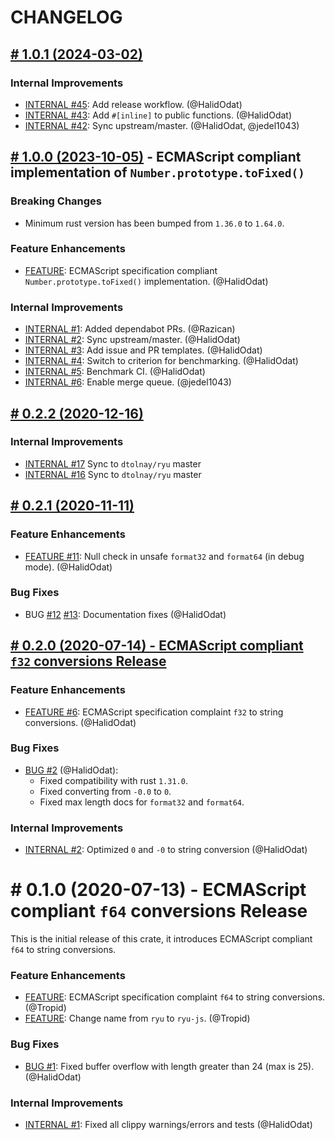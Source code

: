 # CHANGELOG

## [# 1.0.1 (2024-03-02)](https://github.com/boa-dev/ryu-js/compare/v1.0.0...v1.0.1)

### Internal Improvements

- [INTERNAL #45](https://github.com/boa-dev/ryu-js/pull/45): Add release workflow. (@HalidOdat)
- [INTERNAL #43](https://github.com/boa-dev/ryu-js/pull/43): Add `#[inline]` to public functions. (@HalidOdat)
- [INTERNAL #42](https://github.com/boa-dev/ryu-js/pull/42): Sync upstream/master. (@HalidOdat, @jedel1043)

## [# 1.0.0 (2023-10-05)](https://github.com/boa-dev/ryu-js/compare/v0.2.2...v1.0.0) - ECMAScript compliant implementation of `Number.prototype.toFixed()`

### Breaking Changes

- Minimum rust version has been bumped from `1.36.0` to `1.64.0`.

### Feature Enhancements

- [FEATURE](https://github.com/boa-dev/ryu-js/pull/35):
  ECMAScript specification compliant `Number.prototype.toFixed()` implementation. (@HalidOdat)

### Internal Improvements

- [INTERNAL #1](https://github.com/boa-dev/ryu-js/pull/19): Added dependabot PRs. (@Razican)
- [INTERNAL #2](https://github.com/boa-dev/ryu-js/pull/21): Sync upstream/master. (@HalidOdat)
- [INTERNAL #3](https://github.com/boa-dev/ryu-js/pull/27): Add issue and PR templates. (@HalidOdat)
- [INTERNAL #4](https://github.com/boa-dev/ryu-js/pull/28): Switch to criterion for benchmarking. (@HalidOdat)
- [INTERNAL #5](https://github.com/boa-dev/ryu-js/pull/29): Benchmark CI. (@HalidOdat)
- [INTERNAL #6](https://github.com/boa-dev/ryu-js/pull/38): Enable merge queue. (@jedel1043)

## [# 0.2.2 (2020-12-16)](https://github.com/boa-dev/ryu-js/compare/v0.2.1...v0.2.2)

### Internal Improvements

  - [INTERNAL #17](https://github.com/boa-dev/ryu-js/pull/17) Sync to `dtolnay/ryu` master
  - [INTERNAL #16](https://github.com/boa-dev/ryu-js/pull/16) Sync to `dtolnay/ryu` master

## [# 0.2.1 (2020-11-11)](https://github.com/boa-dev/ryu-js/compare/v0.2.0...v0.2.1)

### Feature Enhancements

 - [FEATURE #11](https://github.com/boa-dev/ryu-js/pull/11):
  Null check in unsafe `format32` and `format64` (in debug mode). (@HalidOdat)

### Bug Fixes

 - BUG [#12](https://github.com/boa-dev/ryu-js/pull/12) [#13](https://github.com/boa-dev/ryu-js/pull/13):
  Documentation fixes (@HalidOdat)

## [# 0.2.0 (2020-07-14) - ECMAScript compliant `f32` conversions Release](https://github.com/boa-dev/ryu-js/compare/v0.1.0...v0.2.0)

### Feature Enhancements

 - [FEATURE #6](https://github.com/boa-dev/ryu-js/pull/6):
  ECMAScript specification complaint `f32` to string conversions. (@HalidOdat)

### Bug Fixes

 - [BUG #2](https://github.com/boa-dev/ryu-js/pull/2) (@HalidOdat):
   - Fixed compatibility with rust `1.31.0`.
   - Fixed converting from `-0.0` to `0`.
   - Fixed max length docs for `format32` and `format64`.

### Internal Improvements

 - [INTERNAL #2](https://github.com/boa-dev/ryu-js/pull/2):
  Optimized `0` and `-0` to string conversion (@HalidOdat)

# # 0.1.0 (2020-07-13) - ECMAScript compliant `f64` conversions Release

This is the initial release of this crate, it introduces ECMAScript compliant `f64` to string conversions.

### Feature Enhancements

- [FEATURE](https://github.com/boa-dev/ryu-js/commit/ed781f5772882e38c53d40707a60b4f11414b9c8):
  ECMAScript specification complaint `f64` to string conversions. (@Tropid)
- [FEATURE](https://github.com/boa-dev/ryu-js/commit/fe366fa397d04324fa693b5d85134851b09719b3):
  Change name from `ryu` to `ryu-js`. (@Tropid)

### Bug Fixes

- [BUG #1](https://github.com/boa-dev/ryu-js/pull/1):
  Fixed buffer overflow with length greater than 24 (max is 25). (@HalidOdat)

### Internal Improvements

 - [INTERNAL #1](https://github.com/boa-dev/ryu-js/pull/2):
  Fixed all clippy warnings/errors and tests (@HalidOdat)
